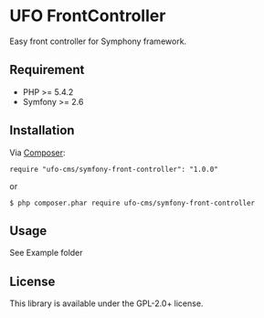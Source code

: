 UFO FrontController
=========
Easy front controller for Symphony framework.


Requirement
-----------

- PHP >= 5.4.2
- Symfony >= 2.6

Installation
------------

Via [Composer][]:

    require "ufo-cms/symfony-front-controller": "1.0.0"

or

    $ php composer.phar require ufo-cms/symfony-front-controller


Usage
-----

See Example folder


License
-------

This library is available under the GPL-2.0+ license.

[Composer]: http://getcomposer.org/






